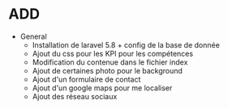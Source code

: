 # ADD 
- General 
    * Installation de laravel 5.8 + config de la base de donnée 
    * Ajout du css pour les KPI pour les compétences 
    * Modification du contenue dans le fichier index
    * Ajout de certaines photo pour le background 
    * Ajout d'un formulaire de contact 
    * Ajout d'un google maps pour me localiser 
    * Ajout des réseau sociaux 